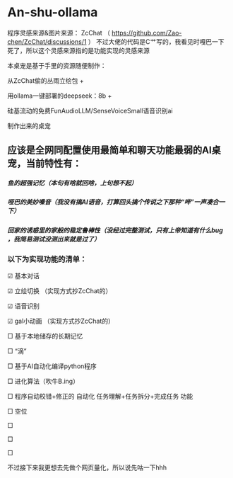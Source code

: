 # An-shu-ollama

程序灵感来源&图片来源： ZcChat （ https://github.com/Zao-chen/ZcChat/discussions/1 ）
不过大佬的代码是C艹写的，我看见时嘎巴一下死了，所以这个灵感来源指的是功能实现的灵感来源

本桌宠是基于手里的资源随便制作：

从ZcChat偷的丛雨立绘包 + 

用ollama一键部署的deepseek：8b +

 硅基流动的免费FunAudioLLM/SenseVoiceSmall语音识别ai
 
制作出来的桌宠

## 应该是全网同配置使用最简单和聊天功能最弱的AI桌宠，当前特性有：
##### 鱼的超强记忆（本句有啥就回啥，上句想不起）
##### 哑巴的美妙嗓音（我没有搞AI语音，打算回头搞个传说之下那种“哔”一声凑合一下）
##### 回家的诱惑里的家般的稳定鲁棒性（没经过完整测试，只有上帝知道有什么bug ，我简易测试没测出来就是过了）

### 以下为实现功能的清单：
☑ 基本对话

☑ 立绘切换  （实现方式抄ZcChat的）

☑ 语音识别

☑ gal小动画 （实现方式抄ZcChat的）

□ 基于本地储存的长期记忆

□ “滴”

□ 基于AI自动化编译python程序

□ 进化算法（吹牛B.ing）

□ 程序自动校错+修正的 自动化 任务理解+任务拆分+完成任务 功能

□ 空位

□

□

□

不过接下来我更想去先做个网页量化，所以说先咕一下hhh
